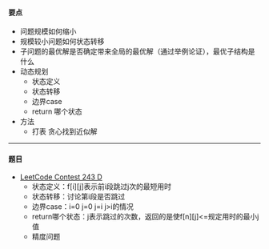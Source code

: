 #### 要点
* 问题规模如何缩小
* 规模较小问题如何状态转移
* 子问题的最优解是否确定带来全局的最优解（通过举例论证），最优子结构是什么
* 动态规划
    * 状态定义
    * 状态转移
    * 边界case
    * return 哪个状态
* 方法
    * 打表 贪心找到近似解
---
#### 题目
* [LeetCode Contest 243 D](https://leetcode-cn.com/problems/minimum-skips-to-arrive-at-meeting-on-time/)
    * 状态定义：f\[i][j]表示前i段跳过j次的最短用时
    * 状态转移：讨论第i段是否跳过
    * 边界case：i=0 j=0 j=i j\>i的情况
    * return哪个状态：j表示跳过的次数，返回的是使f\[n][j]<=规定用时的最小j值
    * 精度问题
